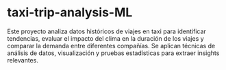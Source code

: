# taxi-trip-analysis-ML
Este proyecto analiza datos históricos de viajes en taxi para identificar tendencias, evaluar el impacto del clima en la duración de los viajes y comparar la demanda entre diferentes compañías. Se aplican técnicas de análisis de datos, visualización y pruebas estadísticas para extraer insights relevantes.
